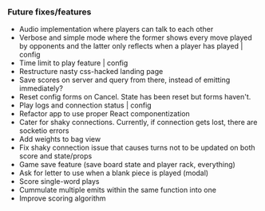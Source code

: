 ### Future fixes/features
- Audio implementation where players can talk to each other
- Verbose and simple mode where the former shows every move played by opponents and
  the latter only reflects when a player has played | config
- Time limit to play feature | config
- Restructure nasty css-hacked landing page
- Save scores on server and query from there, instead of emitting immediately?
- Reset config forms on Cancel. State has been reset but forms haven't. 
- Play logs and connection status | config
- Refactor app to use proper React componentization
- Cater for shaky connections. Currently, if connection gets lost,
  there are socketio errors
- Add weights to bag view
- Fix shaky connection issue that causes turns not to be updated on both score and state/props
- Game save feature (save board state and player rack, everything)
- Ask for letter to use when a blank piece is played (modal)
- Score single-word plays
- Cummulate multiple emits within the same function into one
- Improve scoring algorithm